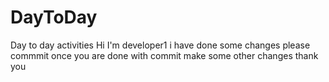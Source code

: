 # DayToDay
Day to day activities
Hi I'm developer1
i have done some changes please commmit
once you are done with commit make some other changes
thank you
